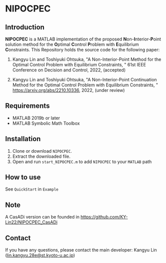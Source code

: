 # NIPOCPEC

## Introduction

**NIPOCPEC** is a MATLAB implementation of the proposed **N**on-**I**nterior-**P**oint solution method for the **O**ptimal **C**ontrol **P**roblem with **E**quilibrium **C**onstraints. This Repository holds the source code for the following paper:

1. Kangyu Lin and Toshiyuki Ohtsuka, "A Non-Interior-Point Method for the Optimal Control Problem with Equilibrium Constraints, " 61st IEEE Conference on Decision and Control, 2022, (accepted)

2. Kangyu Lin and Toshiyuki Ohtsuka, "A Non-Interior-Point Continuation Method for the Optimal Control Problem with Equilibrium Constraints, " <https://arxiv.org/abs/2210.10336>, 2022, (under review)

## Requirements

- MATLAB 2019b or later  
- MATLAB Symbolic Math Toolbox

## Installation

1. Clone or download `NIPOCPEC`.
2. Extract the downloaded file.
3. Open and run `start_NIPOCPEC.m` to add `NIPOCPEC` to your `MATLAB` path

## How to use

See `QuickStart` in `Example`

## Note

A CasADi version can be founded in <https://github.com/KY-Lin22/NIPOCPEC_CasADi>

## Contact

If you have any questions, please contact the main developer: Kangyu Lin (<lin.kangyu.28e@st.kyoto-u.ac.jp>)
